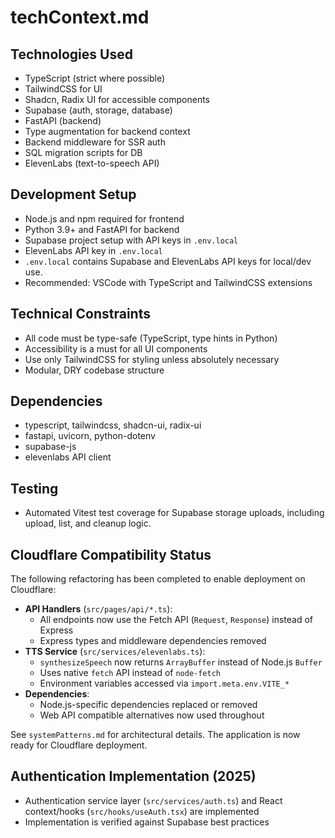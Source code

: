 # techContext.md

## Technologies Used

- TypeScript (strict where possible)
- TailwindCSS for UI
- Shadcn, Radix UI for accessible components
- Supabase (auth, storage, database)
- FastAPI (backend)
- Type augmentation for backend context
- Backend middleware for SSR auth
- SQL migration scripts for DB
- ElevenLabs (text-to-speech API)

## Development Setup

- Node.js and npm required for frontend
- Python 3.9+ and FastAPI for backend
- Supabase project setup with API keys in `.env.local`
- ElevenLabs API key in `.env.local`
- `.env.local` contains Supabase and ElevenLabs API keys for local/dev use.
- Recommended: VSCode with TypeScript and TailwindCSS extensions

## Technical Constraints

- All code must be type-safe (TypeScript, type hints in Python)
- Accessibility is a must for all UI components
- Use only TailwindCSS for styling unless absolutely necessary
- Modular, DRY codebase structure

## Dependencies

- typescript, tailwindcss, shadcn-ui, radix-ui
- fastapi, uvicorn, python-dotenv
- supabase-js
- elevenlabs API client

## Testing

- Automated Vitest test coverage for Supabase storage uploads, including upload, list, and cleanup logic.

## Cloudflare Compatibility Status

The following refactoring has been completed to enable deployment on Cloudflare:

- **API Handlers** (`src/pages/api/*.ts`):
  - All endpoints now use the Fetch API (`Request`, `Response`) instead of Express
  - Express types and middleware dependencies removed
- **TTS Service** (`src/services/elevenlabs.ts`):
  - `synthesizeSpeech` now returns `ArrayBuffer` instead of Node.js `Buffer`
  - Uses native `fetch` API instead of `node-fetch`
  - Environment variables accessed via `import.meta.env.VITE_*`
- **Dependencies**:
  - Node.js-specific dependencies replaced or removed
  - Web API compatible alternatives now used throughout

See `systemPatterns.md` for architectural details. The application is now ready for Cloudflare deployment.

## Authentication Implementation (2025)

- Authentication service layer (`src/services/auth.ts`) and React context/hooks (`src/hooks/useAuth.tsx`) are implemented
- Implementation is verified against Supabase best practices
